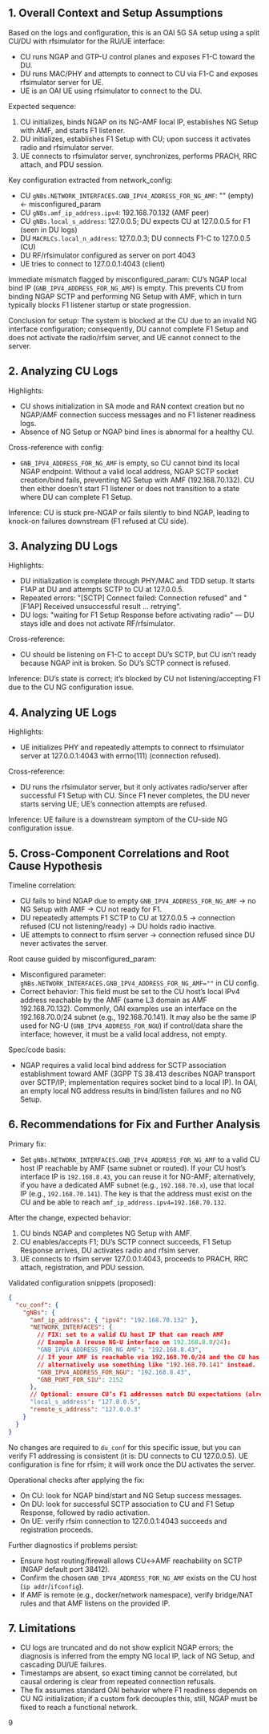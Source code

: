 ## 1. Overall Context and Setup Assumptions

Based on the logs and configuration, this is an OAI 5G SA setup using a split CU/DU with rfsimulator for the RU/UE interface:
- CU runs NGAP and GTP-U control planes and exposes F1-C toward the DU.
- DU runs MAC/PHY and attempts to connect to CU via F1-C and exposes rfsimulator server for UE.
- UE is an OAI UE using rfsimulator to connect to the DU.

Expected sequence:
1) CU initializes, binds NGAP on its NG-AMF local IP, establishes NG Setup with AMF, and starts F1 listener.
2) DU initializes, establishes F1 Setup with CU; upon success it activates radio and rfsimulator server.
3) UE connects to rfsimulator server, synchronizes, performs PRACH, RRC attach, and PDU session.

Key configuration extracted from network_config:
- CU `gNBs.NETWORK_INTERFACES.GNB_IPV4_ADDRESS_FOR_NG_AMF`: "" (empty) ← misconfigured_param
- CU `gNBs.amf_ip_address.ipv4`: 192.168.70.132 (AMF peer)
- CU `gNBs.local_s_address`: 127.0.0.5; DU expects CU at 127.0.0.5 for F1 (seen in DU logs)
- DU `MACRLCs.local_n_address`: 127.0.0.3; DU connects F1-C to 127.0.0.5 (CU)
- DU RF/rfsimulator configured as server on port 4043
- UE tries to connect to 127.0.0.1:4043 (client)

Immediate mismatch flagged by misconfigured_param: CU’s NGAP local bind IP (`GNB_IPV4_ADDRESS_FOR_NG_AMF`) is empty. This prevents CU from binding NGAP SCTP and performing NG Setup with AMF, which in turn typically blocks F1 listener startup or state progression.

Conclusion for setup: The system is blocked at the CU due to an invalid NG interface configuration; consequently, DU cannot complete F1 Setup and does not activate the radio/rfsim server, and UE cannot connect to the server.

## 2. Analyzing CU Logs

Highlights:
- CU shows initialization in SA mode and RAN context creation but no NGAP/AMF connection success messages and no F1 listener readiness logs.
- Absence of NG Setup or NGAP bind lines is abnormal for a healthy CU.

Cross-reference with config:
- `GNB_IPV4_ADDRESS_FOR_NG_AMF` is empty, so CU cannot bind its local NGAP endpoint. Without a valid local address, NGAP SCTP socket creation/bind fails, preventing NG Setup with AMF (192.168.70.132). CU then either doesn’t start F1 listener or does not transition to a state where DU can complete F1 Setup.

Inference: CU is stuck pre-NGAP or fails silently to bind NGAP, leading to knock-on failures downstream (F1 refused at CU side).

## 3. Analyzing DU Logs

Highlights:
- DU initialization is complete through PHY/MAC and TDD setup. It starts F1AP at DU and attempts SCTP to CU at 127.0.0.5.
- Repeated errors: "[SCTP] Connect failed: Connection refused" and "[F1AP] Received unsuccessful result ... retrying".
- DU logs: "waiting for F1 Setup Response before activating radio" — DU stays idle and does not activate RF/rfsimulator.

Cross-reference:
- CU should be listening on F1-C to accept DU’s SCTP, but CU isn’t ready because NGAP init is broken. So DU’s SCTP connect is refused.

Inference: DU’s state is correct; it’s blocked by CU not listening/accepting F1 due to the CU NG configuration issue.

## 4. Analyzing UE Logs

Highlights:
- UE initializes PHY and repeatedly attempts to connect to rfsimulator server at 127.0.0.1:4043 with errno(111) (connection refused).

Cross-reference:
- DU runs the rfsimulator server, but it only activates radio/server after successful F1 Setup with CU. Since F1 never completes, the DU never starts serving UE; UE’s connection attempts are refused.

Inference: UE failure is a downstream symptom of the CU-side NG configuration issue.

## 5. Cross-Component Correlations and Root Cause Hypothesis

Timeline correlation:
- CU fails to bind NGAP due to empty `GNB_IPV4_ADDRESS_FOR_NG_AMF` → no NG Setup with AMF → CU not ready for F1.
- DU repeatedly attempts F1 SCTP to CU at 127.0.0.5 → connection refused (CU not listening/ready) → DU holds radio inactive.
- UE attempts to connect to rfsim server → connection refused since DU never activates the server.

Root cause guided by misconfigured_param:
- Misconfigured parameter: `gNBs.NETWORK_INTERFACES.GNB_IPV4_ADDRESS_FOR_NG_AMF=""` in CU config.
- Correct behavior: This field must be set to the CU host’s local IPv4 address reachable by the AMF (same L3 domain as AMF 192.168.70.132). Commonly, OAI examples use an interface on the 192.168.70.0/24 subnet (e.g., 192.168.70.141). It may also be the same IP used for NG-U (`GNB_IPV4_ADDRESS_FOR_NGU`) if control/data share the interface; however, it must be a valid local address, not empty.

Spec/code basis:
- NGAP requires a valid local bind address for SCTP association establishment toward AMF (3GPP TS 38.413 describes NGAP transport over SCTP/IP; implementation requires socket bind to a local IP). In OAI, an empty local NG address results in bind/listen failures and no NG Setup.

## 6. Recommendations for Fix and Further Analysis

Primary fix:
- Set `gNBs.NETWORK_INTERFACES.GNB_IPV4_ADDRESS_FOR_NG_AMF` to a valid CU host IP reachable by AMF (same subnet or routed). If your CU host’s interface IP is `192.168.8.43`, you can reuse it for NG-AMF; alternatively, if you have a dedicated AMF subnet (e.g., `192.168.70.x`), use that local IP (e.g., `192.168.70.141`). The key is that the address must exist on the CU and be able to reach `amf_ip_address.ipv4=192.168.70.132`.

After the change, expected behavior:
1) CU binds NGAP and completes NG Setup with AMF.
2) CU enables/accepts F1; DU’s SCTP connect succeeds, F1 Setup Response arrives, DU activates radio and rfsim server.
3) UE connects to rfsim server 127.0.0.1:4043, proceeds to PRACH, RRC attach, registration, and PDU session.

Validated configuration snippets (proposed):

```json
{
  "cu_conf": {
    "gNBs": {
      "amf_ip_address": { "ipv4": "192.168.70.132" },
      "NETWORK_INTERFACES": {
        // FIX: set to a valid CU host IP that can reach AMF
        // Example A (reuse NG-U interface on 192.168.8.0/24):
        "GNB_IPV4_ADDRESS_FOR_NG_AMF": "192.168.8.43",
        // If your AMF is reachable via 192.168.70.0/24 and the CU has that IP,
        // alternatively use something like "192.168.70.141" instead.
        "GNB_IPV4_ADDRESS_FOR_NGU": "192.168.8.43",
        "GNB_PORT_FOR_S1U": 2152
      },
      // Optional: ensure CU’s F1 addresses match DU expectations (already correct here)
      "local_s_address": "127.0.0.5",
      "remote_s_address": "127.0.0.3"
    }
  }
}
```

No changes are required to `du_conf` for this specific issue, but you can verify F1 addressing is consistent (it is: DU connects to CU 127.0.0.5). UE configuration is fine for rfsim; it will work once the DU activates the server.

Operational checks after applying the fix:
- On CU: look for NGAP bind/start and NG Setup success messages.
- On DU: look for successful SCTP association to CU and F1 Setup Response, followed by radio activation.
- On UE: verify rfsim connection to 127.0.0.1:4043 succeeds and registration proceeds.

Further diagnostics if problems persist:
- Ensure host routing/firewall allows CU↔AMF reachability on SCTP (NGAP default port 38412).
- Confirm the chosen `GNB_IPV4_ADDRESS_FOR_NG_AMF` exists on the CU host (`ip addr`/`ifconfig`).
- If AMF is remote (e.g., docker/network namespace), verify bridge/NAT rules and that AMF listens on the provided IP.

## 7. Limitations

- CU logs are truncated and do not show explicit NGAP errors; the diagnosis is inferred from the empty NG local IP, lack of NG Setup, and cascading DU/UE failures.
- Timestamps are absent, so exact timing cannot be correlated, but causal ordering is clear from repeated connection refusals.
- The fix assumes standard OAI behavior where F1 readiness depends on CU NG initialization; if a custom fork decouples this, still, NGAP must be fixed to reach a functional network.

9
